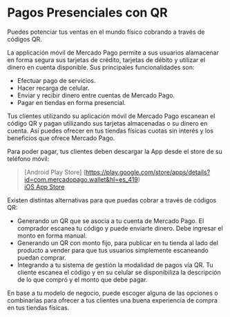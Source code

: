 # Pagos Presenciales con QR


Puedes potenciar tus ventas en el mundo físico cobrando a través de códigos QR.  

La applicación móvil de Mercado Pago permite a sus usuarios alamacenar en forma segura sus tarjetas de crédito, tarjetas de débito y utilizar el dinero en cuenta disponible. Sus principales funcionalidades son:

* Efectuar pago de servicios.
* Hacer recarga de celular.
* Enviar y recibir dinero entre cuentas de Mercado Pago.
* Pagar en tiendas en forma presencial.

Tus clientes utilizando su aplicación móvil de Mercado Pago escanean el código QR y pagan utilizando sus tarjetas almacenadas o su dinero en cuenta.
Así puedes ofrecer en tus tiendas físicas cuotas sin interés y los beneficios que ofrece Mercado Pago.

Para poder pagar, tus clientes deben descargar la App desde el store de su teléfono móvil:

> [Android Play Store]  (https://play.google.com/store/apps/details?id=com.mercadopago.wallet&hl=es_419)  
> [iOS App Store](https://itunes.apple.com/ar/app/mercado-pago/id925436649?mt=8)


Existen distintas alternativas para que puedas cobrar a través de códigos QR:  

* Generando un QR que se asocia a tu cuenta de Mercado Pago. El comprador escanea tu código y puede enviarte dinero. Debe ingresar el monto en forma manual.
* Generando un QR con monto fijo, para publicar en tu tienda al lado del producto a vender para que tus usuarios simplemente escaneando puedan comprar.
* Integrando a tu sistema de gestión la modalidad de pagos vía QR. Tu cliente escanea el código y en su celular se disponibiliza la descripción de lo que compró y el monto que debe pagar.

En base a tu modelo de negocio, puede escoger alguna de las opciones o combinarlas para ofrecer a tus clientes una buena experiencia de compra en tus tiendas físicas.
